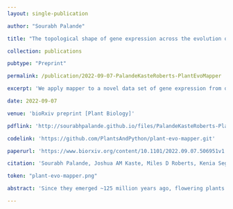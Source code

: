 ```yaml
---
layout: single-publication

author: "Sourabh Palande"

title: "The topological shape of gene expression across the evolution of flowering plants"

collection: publications

pubtype: "Preprint"

permalink: /publication/2022-09-07-PalandeKasteRoberts-PlantEvoMapper

excerpt: 'We apply mapper to a novel data set of gene expression from diverse species spanning the evolution of flowering plants.'

date: 2022-09-07

venue: 'bioRxiv preprint [Plant Biology]'

pdflink: 'http://sourabhpalande.github.io/files/PalandeKasteRoberts-PlantEvoMapper.pdf'

codelink: 'https://github.com/PlantsAndPython/plant-evo-mapper.git'

paperurl: 'https://www.biorxiv.org/content/10.1101/2022.09.07.506951v1.full'

citation: 'Sourabh Palande, Joshua AM Kaste, Miles D Roberts, Kenia Segura Aba, Carly Claucherty, Jamell Dacon, Rei Doko, Thilani B Jayakody, Hannah R Jeffery, Nathan Kelly, Andriana Manousidaki, Hannah M Parks, Emily M Roggenkamp, Ally M Schumacher, Jiaxin Yang, Sarah Percival, Jeremy Pardo, Aman Y Husbands, Arjun Krishnan, Beronda L Montgomery, Elizabeth Munch, Addie M Thompson, Alejandra Rougon-Cardoso, Daniel H Chitwood, Robert VanBuren. "The topological shape of gene expression across the evolution of flowering plants." <i>bioRxiv preprint bioRxiv:10.1101/2022.09.07.506951</i>(2022).'

token: "plant-evo-mapper.png"

abstract: 'Since they emerged ~125 million years ago, flowering plants have evolved to dominate the terrestrial landscape and survive in the most inhospitable environments on earth. At their core, these adaptations have been shaped by changes in numerous, interconnected pathways and genes that collectively give rise to emergent biological phenomena. Linking gene expression to morphological outcomes remains a grand challenge in biology, and new approaches are needed to begin to address this gap. Here, we implemented topological data analysis (TDA) to summarize the high dimensionality and noisiness of gene expression data using lens functions that delineate plant tissue and stress responses. Using this framework, we created a topological representation of the shape of gene expression across plant evolution, development, and environment for the phylogenetically diverse flowering plants. The TDA-based Mapper graphs form a well-defined gradient of tissues from leaves to seeds, or from healthy to stressed samples, depending on the lens function. This suggests there are distinct and conserved expression patterns across angiosperms that delineate different tissue types or responses to biotic and abiotic stresses. Genes that correlate with the tissue lens function are enriched in central processes such as photosynthetic, growth and development, housekeeping, or stress responses. Together, our results highlight the power of TDA for analyzing complex biological data and reveal a core expression backbone that defines plant form and function.'

---
```

